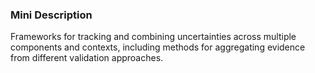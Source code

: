 ### Mini Description

Frameworks for tracking and combining uncertainties across multiple components and contexts, including methods for aggregating evidence from different validation approaches.
